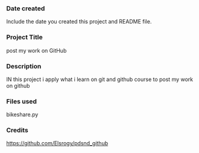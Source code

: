 ### Date created
Include the date you created this project and README file.

### Project Title
post my work on GitHub

### Description
IN this project i apply what i learn on git and github course to post my work on github

### Files used
bikeshare.py

### Credits
https://github.com/Elsrogy/pdsnd_github 

